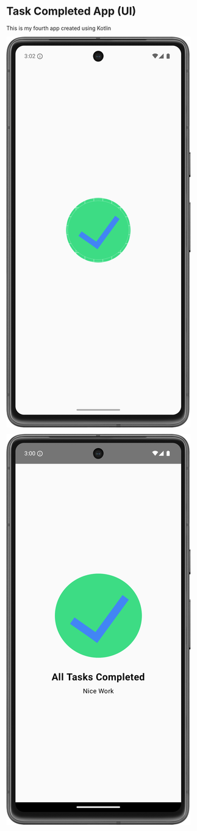 # Task Completed App (UI)

This is my fourth app created using Kotlin

![Screenshot](https://github.com/eatulrajput/task-completed/blob/master/p1.png)

![Screenshot](https://github.com/eatulrajput/task-completed/blob/master/p2.png)

